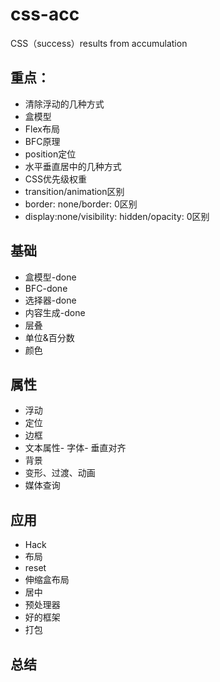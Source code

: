# css-acc
CSS（success）results from accumulation

## 重点：
* 清除浮动的几种方式
* 盒模型
* Flex布局
* BFC原理
* position定位
* 水平垂直居中的几种方式
* CSS优先级权重
* transition/animation区别
* border: none/border: 0区别
* display:none/visibility: hidden/opacity: 0区别

## 基础

* 盒模型-done
* BFC-done
* 选择器-done
* 内容生成-done
* 层叠
* 单位&百分数
* 颜色

## 属性

* 浮动
* 定位
* 边框
* 文本属性- 字体- 垂直对齐
* 背景
* 变形、过渡、动画
* 媒体查询


## 应用

* Hack
* 布局
* reset
* 伸缩盒布局
* 居中
* 预处理器
* 好的框架
* 打包


## 总结






